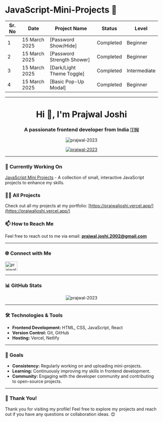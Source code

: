 # JavaScript-Mini-Projects 🚀

| Sr. No | Date         | Project Name                              | Status      | Level        |
|--------|--------------|-------------------------------------------|-------------|--------------|
| 1      | 15 March 2025| [Password Show/Hide]                 | Completed   | Beginner     |
| 2      | 15 March 2025| [Password Strength Shower]           | Completed   | Beginner     |
| 3      | 15 March 2025| [Dark/Light Theme Toggle]            | Completed   | Intermediate |
| 4      | 15 March 2025| [Basic Pop-Up Modal]                 | Completed   | Beginner     |

---

<h1 align="center">Hi 👋, I'm Prajwal Joshi</h1>
<h3 align="center">A passionate frontend developer from India 🇮🇳</h3>

<p align="center">
  <img src="https://komarev.com/ghpvc/?username=prajwal-2023&label=Profile%20views&color=0e75b6&style=flat" alt="prajwal-2023" />
</p>

<p align="center">
  <a href="https://github.com/ryo-ma/github-profile-trophy">
    <img src="https://github-profile-trophy.vercel.app/?username=prajwal-2023" alt="prajwal-2023" />
  </a>
</p>

---

### 🔭 **Currently Working On**
[JavaScript Mini Projects](https://github.com/Prajwal-2023/JavaScript-Mini-Projects) - A collection of small, interactive JavaScript projects to enhance my skills.

### 👨‍💻 **All Projects**
Check out all my projects at my portfolio: [https://prajwaljoshi.vercel.app/](https://prajwaljoshi.vercel.app/)

### 📫 **How to Reach Me**
Feel free to reach out to me via email: **prajwal.joshi.2002@gmail.com**

---

### 🌐 **Connect with Me**
<p align="left">
  <a href="https://linkedin.com/in/prajwal-joshi" target="blank">
    <img align="center" src="https://raw.githubusercontent.com/rahuldkjain/github-profile-readme-generator/master/src/images/icons/Social/linked-in-alt.svg" alt="prajwal-joshi" height="30" width="40" />
  </a>
</p>

---

### 📊 **GitHub Stats**
<p align="center">
  <img align="center" src="https://github-readme-stats.vercel.app/api?username=prajwal-2023&show_icons=true&locale=en" alt="prajwal-2023" />
</p>

---

### 🛠️ **Technologies & Tools**
- **Frontend Development:** HTML, CSS, JavaScript, React
- **Version Control:** Git, GitHub
- **Hosting:** Vercel, Netlify

---

### 🎯 **Goals**
- **Consistency:** Regularly working on and uploading mini-projects.
- **Learning:** Continuously improving my skills in frontend development.
- **Community:** Engaging with the developer community and contributing to open-source projects.

---

### 🙏 **Thank You!**
Thank you for visiting my profile! Feel free to explore my projects and reach out if you have any questions or collaboration ideas. 😊
